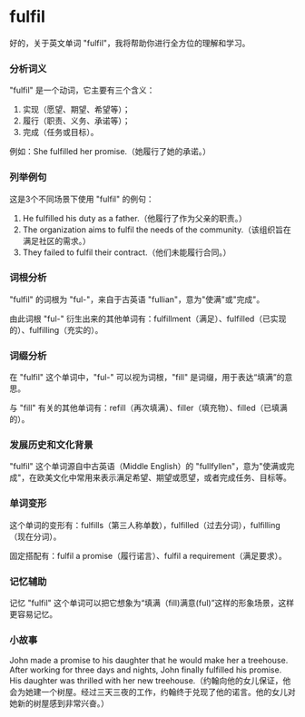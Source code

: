 # fulfil

好的，关于英文单词 "fulfil"，我将帮助你进行全方位的理解和学习。

  

### 分析词义

  

"fulfil" 是一个动词，它主要有三个含义：

  

1.  实现（愿望、期望、希望等）；
2.  履行（职责、义务、承诺等）；
3.  完成（任务或目标）。

  

例如：She fulfilled her promise.（她履行了她的承诺。）

  

### 列举例句

  

这是3个不同场景下使用 "fulfil" 的例句：

  

1.  He fulfilled his duty as a father.（他履行了作为父亲的职责。）
2.  The organization aims to fulfil the needs of the community.（该组织旨在满足社区的需求。）
3.  They failed to fulfil their contract.（他们未能履行合同。）

  

### 词根分析

  

"fulfil" 的词根为 "ful-"，来自于古英语 "fullian"，意为"使满"或"完成"。

  

由此词根 "ful-" 衍生出来的其他单词有：fulfillment（满足）、fulfilled（已实现的）、fulfilling（充实的）。

  

### 词缀分析

  

在 "fulfil" 这个单词中，"ful-" 可以视为词根，"fill" 是词缀，用于表达“填满”的意思。

  

与 "fill" 有关的其他单词有：refill（再次填满）、filler（填充物）、filled（已填满的）。

  

### 发展历史和文化背景

  

"fulfil" 这个单词源自中古英语（Middle English）的 "fullfyllen"，意为"使满或完成"，在欧美文化中常用来表示满足希望、期望或愿望，或者完成任务、目标等。

  

### 单词变形

  

这个单词的变形有：fulfills（第三人称单数），fulfilled（过去分词），fulfilling（现在分词）。

  

固定搭配有：fulfil a promise（履行诺言）、fulfil a requirement（满足要求）。

  

### 记忆辅助

  

记忆 "fulfil" 这个单词可以把它想象为“填满（fill)满意(ful)”这样的形象场景，这样更容易记忆。

  

### 小故事

  

John made a promise to his daughter that he would make her a treehouse. After working for three days and nights, John finally fulfilled his promise. His daughter was thrilled with her new treehouse.（约翰向他的女儿保证，他会为她建一个树屋。经过三天三夜的工作，约翰终于兑现了他的诺言。他的女儿对她新的树屋感到非常兴奋。）
